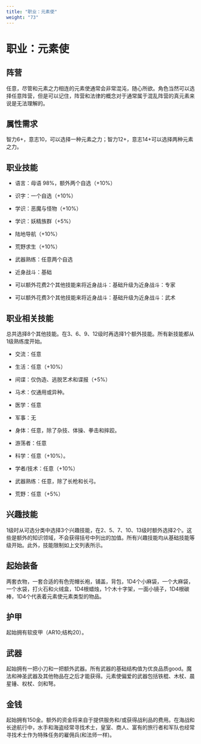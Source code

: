 ```yaml
---
title: "职业：元素使"
weight: "73"
---
```

# 职业：元素使

## 阵营

任意，尽管和元素之力相连的元素使通常会非常混沌，随心所欲。角色当然可以选择任意阵营，但是可以记住，阵营和法律的概念对于通常属于混乱阵营的真元素来说是无法理解的。

## 属性需求

智力6+，意志10，可以选择一种元素之力；智力12+，意志14+可以选择两种元素之力。

## 职业技能

- 语言：母语 98%，额外两个自选（+10%）

- 识字：一个自选（+10%）

- 学识：恶魔与怪物（+10%）

- 学识：妖精族群（+5%）

- 陆地导航（+10%）

- 荒野求生（+10%）

- 武器熟练：任意两个自选

- 近身战斗：基础

- 可以额外花费2个其他技能来将近身战斗：基础升级为近身战斗：专家

- 可以额外花费3个其他技能来将近身战斗：基础升级为近身战斗：武术


## 职业相关技能

总共选择8个其他技能。在3、6、9、12级时再选择1个额外技能。所有新技能都从1级熟练度开始。

- 交流：任意

- 生活：任意（+10%）

- 间谍：仅伪造、逃脱艺术和谍报（+5%）

- 马术：仅通用或异种。

- 医学：任意

- 军事：无

- 身体：任意，除了杂技、体操、拳击和摔跤。

- 游荡者：任意

- 科学：任意（+10%）。

- 学者/技术：任意（+10%）

- 武器熟练：任意，除了长枪和长弓。

- 荒野：任意（+5%）


## 兴趣技能

1级时从可选分类中选择3个兴趣技能，在2、5、7、10、13级时额外选择2个。这些是额外的知识领域，不会获得括号中列出的加值。所有兴趣技能均从基础技能等级开始。此外，技能限制如上文列表所示。

## 起始装备

两套衣物，一套合适的有色兜帽长袍，铺盖，背包，1D4个小麻袋，一个大麻袋，一个水袋，打火石和火绒盒，1D4根蜡烛，1个木十字架，一面小镜子，1D4根碳棒，1D4个代表着元素使元素类型的物品。

## 护甲

起始拥有软皮甲（AR10;结构20）。

## 武器

起始拥有一把小刀和一把额外武器。所有武器的基础结构值为优良品质good。魔法和神圣武器及其他物品在之后才能获得。元素使偏爱的武器包括铁棍、木杖、晨星锤、权杖、剑和弩。

## 金钱

起始拥有150金。额外的资金将来自于提供服务和/或获得战利品的费用。在海战和长途航行中，水手和海盗经常寻找术士，皇室、商人、富有的旅行者和军队也经常寻找术士作为特殊任务的雇佣兵(和法师一样)。
